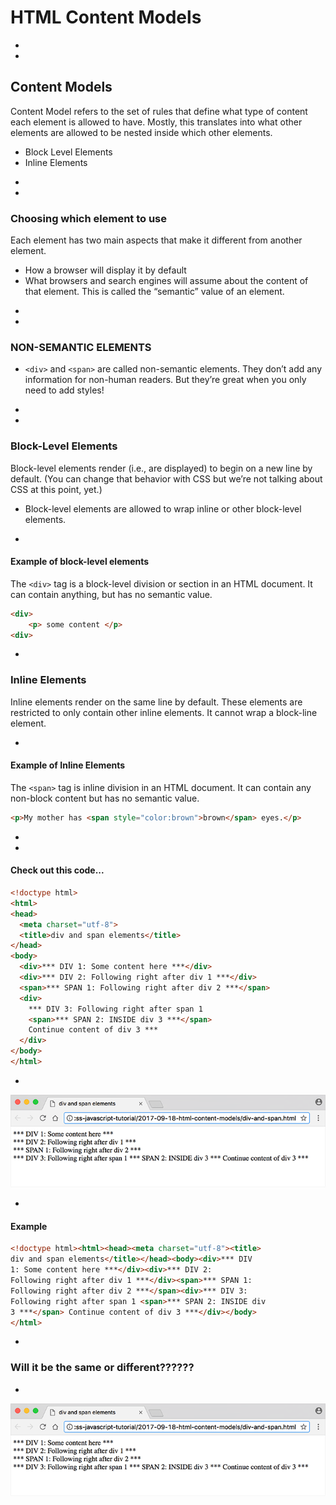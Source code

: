 # HTML Content Models







-
-
## Content Models
Content Model refers to the set of rules that define what type of content each element is allowed to have. Mostly, this translates into what other elements are allowed to be nested inside which other elements.
* Block Level Elements
* Inline Elements



-
-
### Choosing which element to use
Each element has two main aspects that make it different from another element.
* How a browser will display it by default
* What browsers and search engines will assume about the content of that element. This is called the “semantic” value of an element.

-
-
### NON-SEMANTIC ELEMENTS
* `<div>` and `<span>` are called non-semantic elements. They don’t add any information for non-human readers. But they’re great when you only need to add styles!


-
-
### Block-Level Elements
Block-level elements render (i.e., are displayed) to begin on a new line by default. (You can change that behavior with CSS but we’re not talking about CSS at this point, yet.)
* Block-level elements are allowed to wrap inline or other block-level elements.

-
#### Example of block-level elements
The `<div>` tag is a block-level division or section in an HTML document. It can  contain anything, but has no semantic value.
```HTML
<div>
    <p> some content </p>
<div>  
```


-
### Inline Elements
Inline elements render on the same line by default. These elements are restricted to only contain other inline elements. It cannot wrap a
block-line element.

-
#### Example of Inline Elements
The `<span>` tag is inline division in an HTML document. It can contain any non-block content but has no semantic value.

```HTML
<p>My mother has <span style="color:brown">brown</span> eyes.</p>
```

-
-

#### Check out this code...
```HTML
<!doctype html>
<html>
<head>
  <meta charset="utf-8">
  <title>div and span elements</title>
</head>
<body>
  <div>*** DIV 1: Some content here ***</div>
  <div>*** DIV 2: Following right after div 1 ***</div>
  <span>*** SPAN 1: Following right after div 2 ***</span>
  <div>
    *** DIV 3: Following right after span 1
    <span>*** SPAN 2: INSIDE div 3 ***</span>
    Continue content of div 3 ***
  </div>
</body>
</html>
```

-
<img src="img/example1.png">

-

#### Example
```HTML
<!doctype html><html><head><meta charset="utf-8"><title>
div and span elements</title></head><body><div>*** DIV
1: Some content here ***</div><div>*** DIV 2:
Following right after div 1 ***</div><span>*** SPAN 1:
Following right after div 2 ***</span><div>*** DIV 3:
Following right after span 1 <span>*** SPAN 2: INSIDE div
3 ***</span> Continue content of div 3 ***</div></body>
</html>
```

-
### Will it be the same or different??????


-
<img src="img/example1.png">

